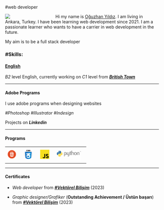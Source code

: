 #web developer

<img src="https://avatars.githubusercontent.com/u/58153760?v=4" style="float:left;margin-right:15px" width="150"/>
<p>Hi my name is <i></i><a href="htttps://www.yildizoguz.com.tr">Oğuzhan Yıldız</a></i>. I am living in Ankara, Turkey. I have been learning web development since 2021.
I am a passionate learner who wants to have a carrier in web development in the future.<p>
<p>My aim is to be a full stack developer</p>
<h3>#Skills:</h3> 
<h4><u>English</u></h4>
<p><em>B2</em> level English, currently working on <i>C1</i> level from <b><i><a href="https://britishtown.com.tr/">British Town</a></i></b></p>
<hr>
<h4>Adobe Programs</h4>
<p>I use adobe programs when designing websites</p>
<p><i>#Photoshop #Illustrator #Indesign</i></p>
<p>Projects on <a><b><i>Linkedin</i></b></a></p>
<hr>
<h4>Programs</h4>
<table>
    <tr>
        <td><img src="./icons/Html_logo.png" width="30" style="margin-right:10px" title="HTML"/></td>
        <td><img src="./icons/css.png" width="30" style="margin-right:10px" title="CSS"/></td>
        <td><img src="./icons/javascript-js.svg" width="30" style="margin-right:10px" title="Javascript"/></td>
        <td><img src="./icons/Python-Logo-700x394.png" width="80" style="margin-right:10px" title="Python"></td>
    </tr>
</table>
<hr>
<h4>Certificates</h4>
<ul>
    <li><p><i>Web developer</i> from <b><i><a href="https://www.vektorelbilisim.com/">#Vektörel Bilişim</a></b></i> (2023)</p></li>
    <li><p><i>Graphic designer/Grafiker</i> (<strong>Outstanding Achievement / Üstün başarı</strong>) from <b><i><a href="https://www.vektorelbilisim.com/">#Vektörel Bilişim</a></b></i> (2023)</p></li>
</ul>
